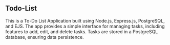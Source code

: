 ## Todo-List
This is a To-Do List Application built using Node.js, Express.js, PostgreSQL, and EJS. The app provides a simple interface for managing tasks, including features to add, edit, and delete tasks. Tasks are stored in a PostgreSQL database, ensuring data persistence.
